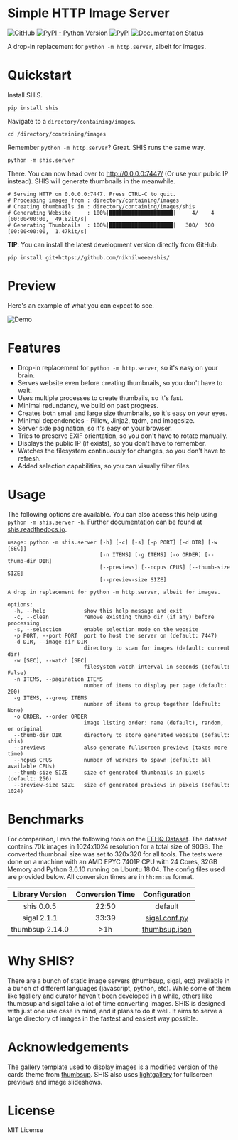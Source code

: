 # Simple HTTP Image Server
[![GitHub](https://img.shields.io/github/license/nikhilweee/shis)](https://github.com/nikhilweee/shis/blob/main/LICENSE.md)
[![PyPI - Python Version](https://img.shields.io/pypi/pyversions/shis)](https://pypi.org/project/shis/)
[![PyPI](https://img.shields.io/pypi/v/shis)](https://pypi.org/project/shis/)
[![Documentation Status](https://readthedocs.org/projects/shis/badge/?version=stable)](https://shis.readthedocs.io)

A drop-in replacement for `python -m http.server`, albeit for images.


# Quickstart
Install SHIS.
```
pip install shis
```
Navigate to a `directory/containing/images`.
```
cd /directory/containing/images
```
Remember `python -m http.server`? Great. SHIS runs the same way.
```
python -m shis.server
```
There. You can now head over to http://0.0.0.0:7447/ (Or use your public IP instead). SHIS will generate thumbnails in the meanwhile.
```
# Serving HTTP on 0.0.0.0:7447. Press CTRL-C to quit.
# Processing images from : directory/containing/images
# Creating thumbnails in : directory/containing/images/shis
# Generating Website     : 100%|████████████████████|     4/    4 [00:00<00:00,  49.82it/s]
# Generating Thumbnails  : 100%|████████████████████|   300/  300 [00:00<00:00,  1.47kit/s]
```
**TIP**: You can install the latest development version directly from GitHub.
```
pip install git+https://github.com/nikhilweee/shis/
```


# Preview
<!--
    # shutil.copy(in_file, full_file) instead of os.symlink(full_dest, full_file)
    python -m shis.server -d sample-images --thumb-dir demo -s -n 100
    # find demo -type f -name "*.html" -exec sed -i "s/\"\//\"\/shis\//g" {} \;
    git subtree push --prefix demo/ origin gh-pages
-->
Here's an example of what you can expect to see. 

![Demo](https://raw.githubusercontent.com/nikhilweee/shis/main/static/demo.png)


# Features
* Drop-in replacement for `python -m http.server`, so it's easy on your brain.
* Serves website even before creating thumbnails, so you don't have to wait.
* Uses multiple processes to create thumbails, so it's fast.
* Minimal redundancy, we build on past progress.
* Creates both small and large size thumbnails, so it's easy on your eyes.
* Minimal dependencies - Pillow, Jinja2, tqdm, and imagesize.
* Server side pagination, so it's easy on your browser.
* Tries to preserve EXIF orientation, so you don't have to rotate manually.
* Displays the public IP (if exists), so you don't have to remember.
* Watches the filesystem continuously for changes, so you don't have to refresh.
* Added selection capabilities, so you can visually filter files.


# Usage
The following options are available. You can also access this help using `python -m shis.server -h`. Further documentation can be found at [shis.readthedocs.io](https://shis.readthedocs.io).
```
usage: python -m shis.server [-h] [-c] [-s] [-p PORT] [-d DIR] [-w [SEC]]
                             [-n ITEMS] [-g ITEMS] [-o ORDER] [--thumb-dir DIR]
                             [--previews] [--ncpus CPUS] [--thumb-size SIZE]
                             [--preview-size SIZE]

A drop in replacement for python -m http.server, albeit for images.

options:
  -h, --help            show this help message and exit
  -c, --clean           remove existing thumb dir (if any) before processing
  -s, --selection       enable selection mode on the website
  -p PORT, --port PORT  port to host the server on (default: 7447)
  -d DIR, --image-dir DIR
                        directory to scan for images (default: current dir)
  -w [SEC], --watch [SEC]
                        filesystem watch interval in seconds (default: False)
  -n ITEMS, --pagination ITEMS
                        number of items to display per page (default: 200)
  -g ITEMS, --group ITEMS
                        number of items to group together (default: None)
  -o ORDER, --order ORDER
                        image listing order: name (default), random, or original
  --thumb-dir DIR       directory to store generated website (default: shis)
  --previews            also generate fullscreen previews (takes more time)
  --ncpus CPUS          number of workers to spawn (default: all available CPUs)
  --thumb-size SIZE     size of generated thumbnails in pixels (default: 256)
  --preview-size SIZE   size of generated previews in pixels (default: 1024)
```


# Benchmarks
For comparison, I ran the following tools on the [FFHQ Dataset](https://github.com/NVlabs/ffhq-dataset). The dataset contains 70k images in 1024x1024 resolution for a total size of 90GB. The converted thumbnail size was set to 320x320 for all tools. The tests were done on a machine with an AMD EPYC 7401P CPU with 24 Cores, 32GB Memory and Python 3.6.10 running on Ubuntu 18.04. The config files used are provided below. All conversion times are in `hh:mm:ss` format.

| Library Version | Conversion Time |             Configuration             |
|:---------------:|:---------------:|:-------------------------------------:|
|    shis 0.0.5   |      22:50      |                default                |
|   sigal 2.1.1   |      33:39      | [sigal.conf.py](static/sigal.conf.py) |
| thumbsup 2.14.0 |       >1h       | [thumbsup.json](static/thumbsup.json) |


# Why SHIS?
There are a bunch of static image servers (thumbsup, sigal, etc) available in a bunch of different languages (javascript, python, etc). While some of them like fgallery and curator haven't been developed in a while, others like thumbsup and sigal take a lot of time converting images. SHIS is designed with just one use case in mind, and it plans to do it well. It aims to serve a large directory of images in the fastest and easiest way possible.


# Acknowledgements
The gallery template used to display images is a modified version of the cards theme from [thumbsup](https://github.com/thumbsup/theme-cards). SHIS also uses [lightgallery](https://github.com/sachinchoolur/lightGallery) for fullscreen previews and image slideshows.


# License
MIT License